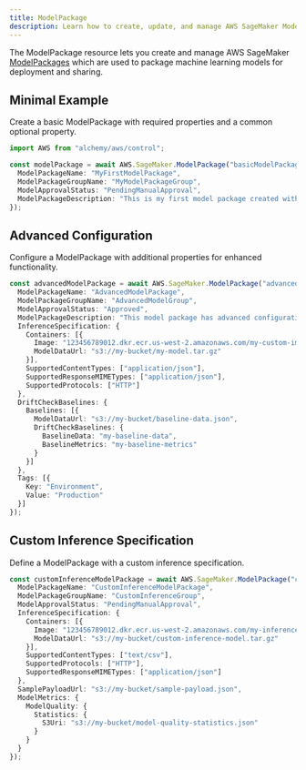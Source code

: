 ```yaml
---
title: ModelPackage
description: Learn how to create, update, and manage AWS SageMaker ModelPackages using Alchemy Cloud Control.
---
```


The ModelPackage resource lets you create and manage AWS SageMaker [ModelPackages](https://docs.aws.amazon.com/sagemaker/latest/userguide/) which are used to package machine learning models for deployment and sharing.

## Minimal Example

Create a basic ModelPackage with required properties and a common optional property.

```ts
import AWS from "alchemy/aws/control";

const modelPackage = await AWS.SageMaker.ModelPackage("basicModelPackage", {
  ModelPackageName: "MyFirstModelPackage",
  ModelPackageGroupName: "MyModelPackageGroup",
  ModelApprovalStatus: "PendingManualApproval",
  ModelPackageDescription: "This is my first model package created with Alchemy."
});
```

## Advanced Configuration

Configure a ModelPackage with additional properties for enhanced functionality.

```ts
const advancedModelPackage = await AWS.SageMaker.ModelPackage("advancedModelPackage", {
  ModelPackageName: "AdvancedModelPackage",
  ModelPackageGroupName: "AdvancedModelGroup",
  ModelApprovalStatus: "Approved",
  ModelPackageDescription: "This model package has advanced configurations.",
  InferenceSpecification: {
    Containers: [{
      Image: "123456789012.dkr.ecr.us-west-2.amazonaws.com/my-custom-image:latest",
      ModelDataUrl: "s3://my-bucket/my-model.tar.gz"
    }],
    SupportedContentTypes: ["application/json"],
    SupportedResponseMIMETypes: ["application/json"],
    SupportedProtocols: ["HTTP"]
  },
  DriftCheckBaselines: {
    Baselines: [{
      ModelDataUrl: "s3://my-bucket/baseline-data.json",
      DriftCheckBaselines: {
        BaselineData: "my-baseline-data",
        BaselineMetrics: "my-baseline-metrics"
      }
    }]
  },
  Tags: [{
    Key: "Environment",
    Value: "Production"
  }]
});
```

## Custom Inference Specification

Define a ModelPackage with a custom inference specification.

```ts
const customInferenceModelPackage = await AWS.SageMaker.ModelPackage("customInferenceModelPackage", {
  ModelPackageName: "CustomInferenceModelPackage",
  ModelPackageGroupName: "CustomInferenceGroup",
  ModelApprovalStatus: "PendingManualApproval",
  InferenceSpecification: {
    Containers: [{
      Image: "123456789012.dkr.ecr.us-west-2.amazonaws.com/my-inference-image:latest",
      ModelDataUrl: "s3://my-bucket/custom-inference-model.tar.gz"
    }],
    SupportedContentTypes: ["text/csv"],
    SupportedProtocols: ["HTTP"],
    SupportedResponseMIMETypes: ["application/json"]
  },
  SamplePayloadUrl: "s3://my-bucket/sample-payload.json",
  ModelMetrics: {
    ModelQuality: {
      Statistics: {
        S3Uri: "s3://my-bucket/model-quality-statistics.json"
      }
    }
  }
});
```